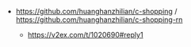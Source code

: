 - https://github.com/huanghanzhilian/c-shopping / https://github.com/huanghanzhilian/c-shopping-rn

  - https://v2ex.com/t/1020690#reply1
